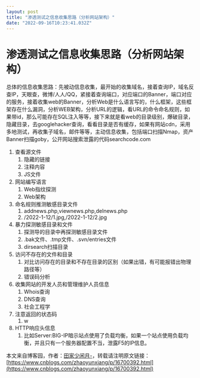 ```yaml
---
layout: post
title: "渗透测试之信息收集思路（分析网站架构）"
date: "2022-09-16T10:23:41.032Z"
---
```

渗透测试之信息收集思路（分析网站架构）
===================

总体的信息收集思路：先被动信息收集，最开始的收集域名，接着查询IP，域名反查IP，天眼查，微博/人人/QQ，紧接着查询端口，对应端口的Banner，端口对应的服务，接着收集web的Banner，分析Web是什么语言写的，什么框架，这些框架存在什么漏洞，分析WEB架构，分析URL的逻辑，看URL的命令命名规则，如果带id，那么可能存在SQL注入等等，接下来就是看web的目录级别，爆破目录，隐藏目录，去googlehacker查询，看看目录是否有缓存，如果有网站cdn，采用多地测试，再收集子域名，邮件等等，主动信息收集，包括端口扫描Nmap，资产Banner扫描goby，公开网站搜索泄露的代码searchcode.com

1.  查看源文件
    1.  隐藏的链接
    2.  注释内容
    3.  JS文件
2.  网站编写语言
    1.  Web指纹探测
    2.  Web架构
3.  命名规则推测敏感目录文件
    1.  addnews.php,viewnews.php,delnews.php
    2.  /2022-1-12/1.jpg,/2022-1-12/2.jpg
4.  暴力探测敏感目录和文件
    1.  探测导的目录中再探测敏感目录文件
    2.  .bak文件、.tmp文件、.svn/entries文件
    3.  dirsearch扫描目录
5.  访问不存在的文件和目录
    1.  对比访问存在的目录和不存在目录的区别（如果出错，有可能报错出物理路径等）
    2.  错误码分析
6.  收集网站的开发人员和管理维护人员信息
    1.  Whois查询
    2.  DNS查询
    3.  社会工程学
7.  注意返回的状态码
    1.  w
8.  HTTP响应头信息
    1.  比如Server:BIG-IP暗示站点使用了负载均衡，如果一个站点使用负载均衡，并且只有一个服务器配置不当，泄露F5的IP信息。

本文来自博客园，作者：[田家少闲月-](https://www.cnblogs.com/zhaoyunxiang/)，转载请注明原文链接：[https://www.cnblogs.com/zhaoyunxiang/p/16700392.html](https://www.cnblogs.com/zhaoyunxiang/p/16700392.html)